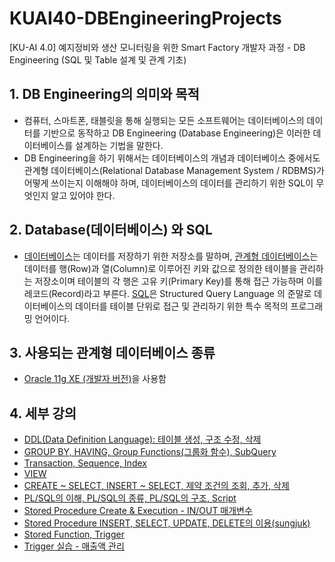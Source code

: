 # KUAI40-DBEngineeringProjects
[KU-AI 4.0] 예지정비와 생산 모니터링을 위한 Smart Factory 개발자 과정 - DB Engineering (SQL 및 Table 설계 및 관계 기초)

## 1. DB Engineering의 의미와 목적
* 컴퓨터, 스마트폰, 태블릿을 통해 실행되는 모든 소프트웨어는 데이터베이스의 데이터를 기반으로 동작하고 DB Engineering (Database Engineering)은 이러한 데이터베이스를 설계하는 기법을 말한다.
* DB Engineering을 하기 위해서는 데이터베이스의 개념과 데이터베이스 중에서도 관계형 데이터베이스(Relational Database Management System / RDBMS)가 어떻게 쓰이는지 이해해야 하며, 데이터베이스의 데이터를 관리하기 위한 SQL이 무엇인지 알고 있어야 한다.

## 2. Database(데이터베이스) 와 SQL
* [데이터베이스](https://ko.wikipedia.org/wiki/%EB%8D%B0%EC%9D%B4%ED%84%B0%EB%B2%A0%EC%9D%B4%EC%8A%A4)는 데이터를 저장하기 위한 저장소를 말하며, [관계형 데이터베이스](https://ko.wikipedia.org/wiki/%EA%B4%80%EA%B3%84%ED%98%95_%EB%8D%B0%EC%9D%B4%ED%84%B0%EB%B2%A0%EC%9D%B4%EC%8A%A4)는 데이터를 행(Row)과 열(Column)로 이루어진 키와 값으로 정의한 테이블을 관리하는 저장소이며 테이블의 각 행은 고유 키(Primary Key)를 통해 접근 가능하며 이를 레코드(Record)라고 부른다. [SQL](https://ko.wikipedia.org/wiki/SQL)은 Structured Query Language 의 준말로 데이터베이스의 데이터를 테이블 단위로 접근 및 관리하기 위한 특수 목적의 프로그래밍 언어이다.

## 3. 사용되는 관계형 데이터베이스 종류
* [Oracle 11g XE (개발자 버전)](http://www.oracle.com/technetwork/database/database-technologies/express-edition/downloads/index.html)을 사용함

## 4. 세부 강의
* [DDL(Data Definition Language): 테이블 생성, 구조 수정, 삭제](/ddl_func/ddl_func.md)
* [GROUP BY, HAVING, Group Functions(그룹화 함수), SubQuery](/group_subquery/group_subquery.md)
* [Transaction, Sequence, Index](/transaction/transaction.md)
* [VIEW](/view/view.md)
* [CREATE ~ SELECT, INSERT ~ SELECT, 제약 조건의 조회, 추가, 삭제](/insert_c/insert_c.md)
* [PL/SQL의 이해, PL/SQL의 종류, PL/SQL의 구조, Script](/procedure/procedure.md)
* [Stored Procedure Create & Execution - IN/OUT 매개변수](/procedure_exam/procedure_exam.md)
* [Stored Procedure INSERT, SELECT, UPDATE, DELETE의 이용(sungjuk)](/procedure_sungjuk/procedure_sungjuk.md)
* [Stored Function, Trigger](/function_trigger/function_trigger.md)
* [Trigger 실습 - 매출액 관리](/trigger_exam/trigger_exam.md)
